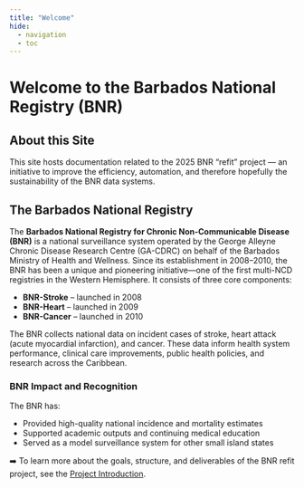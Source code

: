 ```yaml
---
title: "Welcome" 
hide:
  - navigation
  - toc
---
```


# Welcome to the Barbados National Registry (BNR)

## About this Site

This site hosts documentation related to the 2025 BNR “refit” project — an initiative to improve the efficiency, automation, and therefore hopefully the sustainability of the BNR data systems.

## The Barbados National Registry
The **Barbados National Registry for Chronic Non-Communicable Disease (BNR)** is a national surveillance system operated by the George Alleyne Chronic Disease Research Centre (GA-CDRC) on behalf of the Barbados Ministry of Health and Wellness. Since its establishment in 2008–2010, the BNR has been a unique and pioneering initiative—one of the first multi-NCD registries in the Western Hemisphere. It consists of three core components:

- **BNR-Stroke** – launched in 2008  
- **BNR-Heart** – launched in 2009  
- **BNR-Cancer** – launched in 2010  

The BNR collects national data on incident cases of stroke, heart attack (acute myocardial infarction), and cancer. These data inform health system performance, clinical care improvements, public health policies, and research across the Caribbean.

### BNR Impact and Recognition

The BNR has:
- Provided high-quality national incidence and mortality estimates
- Supported academic outputs and continuing medical education
- Served as a model surveillance system for other small island states

➡️ To learn more about the goals, structure, and deliverables of the BNR refit project, see the [Project Introduction](00_Intro/bnr-refit-intro.md).
